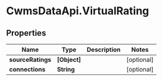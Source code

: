 # CwmsDataApi.VirtualRating

## Properties

Name | Type | Description | Notes
------------ | ------------- | ------------- | -------------
**sourceRatings** | **[Object]** |  | [optional] 
**connections** | **String** |  | [optional] 


